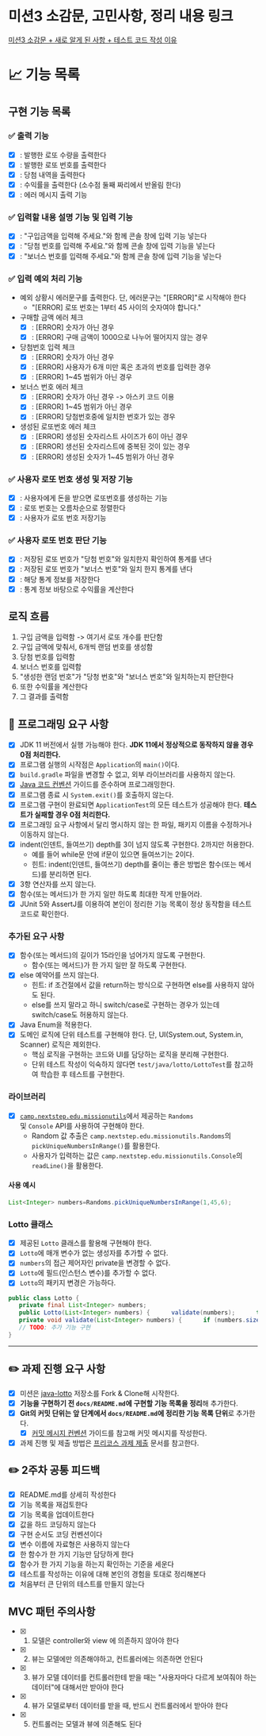 # 미션3 소감문, 고민사항, 정리 내용 링크

[미션3 소감문 + 새로 알게 된 사항 + 테스트 코드 작성 이유](https://github.com/suheonjoo/Study-Document/tree/master/%EC%9A%B0%ED%85%8C%EC%BD%94/%ED%94%84%EB%A6%AC%EC%BD%94%EC%8A%A4%20%EB%AF%B8%EC%85%983)

# 📈 기능 목록

## 구현 기능 목록

### ✅ 출력 기능

- [X] : 발행한 로또 수량을 출력한다
- [X] : 발행한 로또 번호를 출력한다
- [X] : 당첨 내역을 출력한다
- [X] : 수익률을 출력한다 (소수점 둘째 짜리에서 반올림 한다)
- [X] : 에러 메시지 출력 기능

### ✅ 입력할 내용 설명 기능 및 입력 기능

- [X] : "구입금액을 입력해 주세요."와 함께 콘솔 창에 입력 기능 넣는다
- [X] : "당첨 번호를 입력해 주세요."와 함께 콘솔 창에 입력 기능을 넣는다
- [X] : "보너스 번호를 입력해 주세요."와 함께 콘솔 창에 입력 기능을 넣는다

### ✅ 입력 예외 처리 기능

- 예외 상황시 에러문구를 출력한다. 단, 에러문구는 "[ERROR]"로 시작해야 한다
    - "[ERROR] 로또 번호는 1부터 45 사이의 숫자여야 합니다."
- 구매할 금액 에러 체크
    - [X] : [ERROR] 숫자가 아닌 경우
    - [X] : [ERROR] 구매 금액이 1000으로 나누어 떨어지지 않는 경우
- 당첨번호 입력 체크
    - [X] : [ERROR] 숫자가 아닌 경우
    - [X] : [ERROR] 사용자가 6개 미만 혹은 초과의 번호를 입력한 경우
    - [X] : [ERROR] 1~45 범위가 아닌 경우
- 보너스 번호 에러 체크
    - [X] : [ERROR] 숫자가 아닌 경우 -> 아스키 코드 이용
    - [X] : [ERROR] 1~45 범위가 아닌 경우
    - [X] : [ERROR] 당첨번호중에 일치한 번호가 있는 경우
- 생성된 로또번호 에러 체크
    - [X] : [ERROR] 생성된 숫자리스트 사이즈가 6이 아닌 경우
    - [X] : [ERROR] 생선된 숫자리스트에 중복된 것이 있는 경우
    - [X] : [ERROR] 생성된 숫자가 1~45 범위가 아닌 경우

### ✅ 사용자 로또 번호 생성 및 저장 기능

- [X] : 사용자에게 돈을 받으면 로또번호를 생성하는 기능
- [X] : 로또 번호는 오름차순으로 정렬한다
- [X] : 사용자가 로또 번호 저장기능

### ✅ 사용자 로또 번호 판단 기능

- [x] : 저장된 로또 번호가 "당첨 번호"와 일치한지 확인하여 통계를 낸다
- [X] : 저장된 로또 번호가 "보너스 번호"와 일치 한지 통계를 낸다
- [X] : 해당 통계 정보를 저장한다
- [X] : 통계 정보 바탕으로 수익률을 계산한다

## 로직 흐름

1. 구입 금액을 입력함 -> 여기서 로또 개수를 판단함
2. 구입 금액에 맞춰서, 6개씩 랜덤 번호를 생성함
3. 당첨 번호를 입력함
4. 보너스 번호를 입력함
5. "생성한 랜덤 번호"가 "당청 번호"와 "보너스 번호"와 일치하는지 판단한다
6. 또한 수익률을 계산한다
6. 그 결과를 출력함

## 🎯 프로그래밍 요구 사항

- [X] JDK 11 버전에서 실행 가능해야 한다. **JDK 11에서 정상적으로 동작하지 않을 경우 0점 처리한다.**
- [X] 프로그램 실행의 시작점은 `Application`의 `main()`이다.
- [X] `build.gradle` 파일을 변경할 수 없고, 외부 라이브러리를 사용하지 않는다.
- [X] [Java 코드 컨벤션](https://github.com/woowacourse/woowacourse-docs/tree/master/styleguide/java) 가이드를 준수하며 프로그래밍한다.
- [X] 프로그램 종료 시 `System.exit()`를 호출하지 않는다.
- [X] 프로그램 구현이 완료되면 `ApplicationTest`의 모든 테스트가 성공해야 한다. **테스트가 실패할 경우 0점 처리한다.**
- [X] 프로그래밍 요구 사항에서 달리 명시하지 않는 한 파일, 패키지 이름을 수정하거나 이동하지 않는다.
- [X] indent(인덴트, 들여쓰기) depth를 3이 넘지 않도록 구현한다. 2까지만 허용한다.
    - 예를 들어 while문 안에 if문이 있으면 들여쓰기는 2이다.
    - 힌트: indent(인덴트, 들여쓰기) depth를 줄이는 좋은 방법은 함수(또는 메서드)를 분리하면 된다.
- [X] 3항 연산자를 쓰지 않는다.
- [X] 함수(또는 메서드)가 한 가지 일만 하도록 최대한 작게 만들어라.
- [X] JUnit 5와 AssertJ를 이용하여 본인이 정리한 기능 목록이 정상 동작함을 테스트 코드로 확인한다.

### 추가된 요구 사항

- [X] 함수(또는 메서드)의 길이가 15라인을 넘어가지 않도록 구현한다.
    - 함수(또는 메서드)가 한 가지 일만 잘 하도록 구현한다.
- [X] else 예약어를 쓰지 않는다.
    - 힌트: if 조건절에서 값을 return하는 방식으로 구현하면 else를 사용하지 않아도 된다.
    - else를 쓰지 말라고 하니 switch/case로 구현하는 경우가 있는데 switch/case도 허용하지 않는다.
- [X] Java Enum을 적용한다.
- [X] 도메인 로직에 단위 테스트를 구현해야 한다. 단, UI(System.out, System.in, Scanner) 로직은 제외한다.
    - 핵심 로직을 구현하는 코드와 UI를 담당하는 로직을 분리해 구현한다.
    - 단위 테스트 작성이 익숙하지 않다면 `test/java/lotto/LottoTest`를 참고하여 학습한 후 테스트를 구현한다.

### 라이브러리

- [X] [`camp.nextstep.edu.missionutils`](https://github.com/woowacourse-projects/mission-utils)에서 제공하는 `Randoms`  
  및 `Console` API를 사용하여 구현해야 한다.
    - Random 값 추출은 `camp.nextstep.edu.missionutils.Randoms`의 `pickUniqueNumbersInRange()`를 활용한다.
    - 사용자가 입력하는 값은 `camp.nextstep.edu.missionutils.Console`의 `readLine()`을 활용한다.

#### 사용 예시

```java  
List<Integer> numbers=Randoms.pickUniqueNumbersInRange(1,45,6);  
```  

### Lotto 클래스

- [X] 제공된 `Lotto` 클래스를 활용해 구현해야 한다.
- [X] `Lotto`에 매개 변수가 없는 생성자를 추가할 수 없다.
- [X] `numbers`의 접근 제어자인 private을 변경할 수 없다.
- [X] `Lotto`에 필드(인스턴스 변수)를 추가할 수 없다.
- [X] `Lotto`의 패키지 변경은 가능하다.

```java  
public class Lotto {  
   private final List<Integer> numbers;  
   public Lotto(List<Integer> numbers) {      validate(numbers);      this.numbers = numbers;   }  
   private void validate(List<Integer> numbers) {      if (numbers.size() != 6) {         throw new IllegalArgumentException();      }   }  
   // TODO: 추가 기능 구현  
}  
```  

  
---  

## ✏️ 과제 진행 요구 사항

- [X] 미션은 [java-lotto](https://github.com/woowacourse-precourse/java-lotto) 저장소를 Fork & Clone해 시작한다.
- [X] **기능을 구현하기 전 `docs/README.md`에 구현할 기능 목록을 정리**해 추가한다.
- [X] **Git의 커밋 단위는 앞 단계에서 `docs/README.md`에 정리한 기능 목록 단위**로 추가한다.
    - [X] [커밋 메시지 컨벤션](https://gist.github.com/stephenparish/9941e89d80e2bc58a153) 가이드를 참고해 커밋 메시지를 작성한다.
- [X] 과제 진행 및 제출 방법은 [프리코스 과제 제출](https://github.com/woowacourse/woowacourse-docs/tree/master/precourse) 문서를 참고한다.

## ✏️ 2주차 공통 피드백

- [x] README.md를 상세히 작성한다
- [x] 기능 목록을 재검토한다
- [x] 기능 목록을 업데이트한다
- [x] 값을 하드 코딩하지 않는다
- [x] 구현 순서도 코딩 컨벤션이다
- [x] 변수 이름에 자료형은 사용하지 않는다
- [x] 한 함수가 한 가지 기능만 담당하게 한다
- [x] 함수가 한 가지 기능을 하는지 확인하는 기준을 세운다
- [x] 테스트를 작성하는 이유에 대해 본인의 경험을 토대로 정리해본다
- [x] 처음부터 큰 단위의 테스트를 만들지 않는다

## MVC 패턴 주의사항

- [x] 
    1. 모델은 controller와 view 에 의존하지 않아야 한다
- [x] 
    2. 뷰는 모델에만 의존해야하고, 컨트롤러에는 의존하면 안된다
- [x] 
    3. 뷰가 모델 데이터를 컨트롤러한테 받을 때는 "사용자마다 다르게 보여줘야 하는 데이터"에 대해서만 받아야 한다
- [x] 
    4. 뷰가 모델로부터 데이터를 받을 때, 반드시 컨트롤러에서 받아야 한다
- [x] 
    5. 컨트롤러는 모델과 뷰에 의존해도 된다
